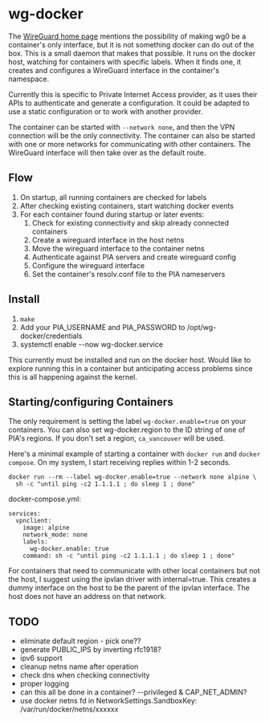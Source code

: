 # wg-docker

The [WireGuard home page](https://www.wireguard.com/#ready-for-containers)
mentions the possibility of making wg0 be a container's only interface, but it
is not something docker can do out of the box. This is a small daemon that makes
that possible. It runs on the docker host, watching for containers with specific
labels. When it finds one, it creates and configures a WireGuard interface in
the container's namespace.

Currently this is specific to Private Internet Access provider, as it uses their
APIs to authenticate and generate a configuration. It could be adapted to use a
static configuration or to work with another provider.

The container can be started with `--network none`, and then the VPN connection
will be the only connectivity. The container can also be started with one or
more networks for communicating with other containers. The WireGuard interface
will then take over as the default route.

## Flow

1. On startup, all running containers are checked for labels
2. After checking existing containers, start watching docker events
3. For each container found during startup or later events:
    1. Check for existing connectivity and skip already connected containers
    2. Create a wireguard interface in the host netns
    3. Move the wireguard interface to the container netns
    4. Authenticate against PIA servers and create wireguard config
    5. Configure the wireguard interface
    6. Set the container's resolv.conf file to the PIA nameservers

## Install

1. `make`
2. Add your PIA_USERNAME and PIA_PASSWORD to /opt/wg-docker/credentials
3. systemctl enable --now wg-docker.service

This currently must be installed and run on the docker host. Would like to
explore running this in a container but anticipating access problems since this
is all happening against the kernel.

## Starting/configuring Containers

The only requirement is setting the label `wg-docker.enable=true` on your
containers. You can also set wg-docker.region to the ID string of one of PIA's
regions. If you don't set a region, `ca_vancouver` will be used.

Here's a minimal example of starting a container with `docker run` and `docker
compose`. On my system, I start receiving replies within 1-2 seconds.

    docker run --rm --label wg-docker.enable=true --network none alpine \
      sh -c "until ping -c2 1.1.1.1 ; do sleep 1 ; done"

docker-compose.yml:

    services:
      vpnclient:
        image: alpine
        network_mode: none
        labels:
          wg-docker.enable: true
        command: sh -c "until ping -c2 1.1.1.1 ; do sleep 1 ; done"

For containers that need to communicate with other local containers but not the
host, I suggest using the ipvlan driver with internal=true. This creates a dummy
interface on the host to be the parent of the ipvlan interface. The host does
not have an address on that network.
      
## TODO
* eliminate default region - pick one??
* generate PUBLIC_IPS by inverting rfc1918?
* ipv6 support
* cleanup netns name after operation
* check dns when checking connectivity
* proper logging
* can this all be done in a container? --privileged & CAP_NET_ADMIN?
* use docker netns fd in NetworkSettings.SandboxKey: /var/run/docker/netns/xxxxxx
